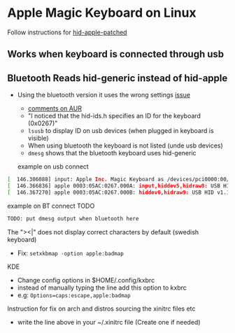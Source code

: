 # Apple Magic Keyboard on Linux


Follow instructions for [hid-apple-patched](https://github.com/free5lot/hid-apple-patched)


## Works when keyboard is connected through usb

## Bluetooth Reads hid-generic instead of hid-apple
* Using the bluetooth version it uses the wrong settings [issue](https://github.com/free5lot/hid-apple-patched/issues/48)
  - [comments on AUR](https://aur.archlinux.org/packages/hid-apple-patched-git-dkms/#comment-702311)
  - "I noticed that the hid-ids.h specifies an ID for the keyboard (0x0267)"
  - `lsusb` to display ID on usb devices (when plugged in keyboard is visible)
  - When using bluetooth the keyboard is not listed (unde usb devices)
  - `dmesg` shows that the bluetooth keyboard uses hid-generic

  example on usb connect
```bash
[  146.306088] input: Apple Inc. Magic Keyboard as /devices/pci0000:00/0000:00:14.0/usb1/1-1/1-1:1.1/0003:05AC:0267.000A/input/input29
[  146.366836] apple 0003:05AC:0267.000A: input,hiddev5,hidraw8: USB HID v1.10 Keyboard [Apple Inc. Magic Keyboard] on usb-0000:00:14.0-1/input1
[  146.367270] apple 0003:05AC:0267.000B: hiddev6,hidraw9: USB HID v1.10 Device [Apple Inc. Magic Keyboard] on usb-0000:00:14.0-1/input2
```

example on BT connect
TODO
```bash
TODO: put dmesg output when bluetooth here
```



The "><|" does not display correct characters by default (swedish keyboard) 
- Fix: `setxkbmap -option apple:badmap`

KDE
- Change config options in $HOME/.config/kxbrc
- instead of manually typing the line add this option to kxbrc
- e.g: `Options=caps:escape,apple:badmap`


Instruction for fix on arch and distros sourcing the xinitrc files etc
- write the line above in your ~/.xinitrc file (Create one if needed)
